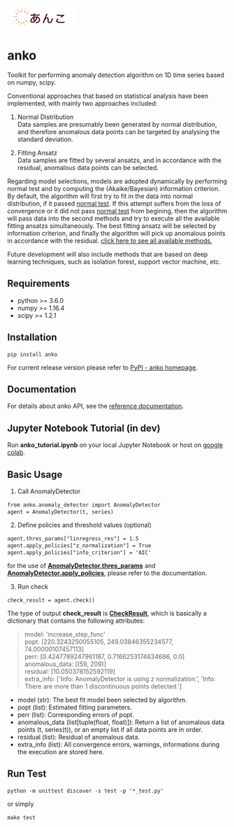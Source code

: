![](docs/anko_logo.png)
# anko
Toolkit for performing anomaly detection algorithm on 1D time series based on numpy, scipy.

Conventional approaches that based on statistical analysis have been implemented, with mainly two approaches included:
1. Normal Distribution  
Data samples are presumably been generated by normal distribution, and therefore anomalous data points can be targeted by analysing the standard deviation.  

2. Fitting Ansatz  
Data samples are fitted by several ansatzs, and in accordance with the residual, anomalous data points can be selected. 

Regarding model selections, models are adopted dynamically by performing normal test and by computing the (Akaike/Bayesian) information criterion.
By default, the algorithm will first try to fit in the data into normal distribution, if it passed [normal test](https://docs.scipy.org/doc/scipy/reference/generated/scipy.stats.normaltest.html).
If this attempt suffers from the loss of convergence or it did not pass [normal test](https://docs.scipy.org/doc/scipy/reference/generated/scipy.stats.normaltest.html) from begining, 
then the algorithm will pass data into the second methods and try to execute all the available fitting ansatzs simultaneously. 
The best fitting ansatz will be selected by information criterion, and finally the algorithm will pick up anomalous points in accordance with the residual.
[click here to see all available methods.](https://tanlin2013.github.io/anko/html/classanko_1_1anomaly__detector_1_1_anomaly_detector.html#a019359334795d2f05a730ab00085e5e9)   

Future development will also include methods that are based on deep learning techniques, such as isolation forest, support vector machine, etc.

## Requirements
* python >= 3.6.0
* numpy >= 1.16.4
* scipy >= 1.2.1

## Installation 
```
pip install anko
```
For current release version please refer to [PyPI - anko homepage](https://pypi.org/project/anko/).

## Documentation
For details about anko API, see the [reference documentation](https://tanlin2013.github.io/anko/html/index.html).

## Jupyter Notebook Tutorial (in dev)
Run **anko_tutorial.ipynb** on your local Jupyter Notebook or host on [google colab](https://colab.research.google.com/github/tanlin2013/anko/blob/master/anko_tutorial.ipynb).

## Basic Usage
1. Call AnomalyDetector
```
from anko.anomaly_detector import AnomalyDetector  
agent = AnomalyDetector(t, series)
```

2. Define policies and threshold values (optional)
```
agent.thres_params["linregress_res"] = 1.5  
agent.apply_policies["z_normalization"] = True  
agent.apply_policies["info_criterion"] = 'AIC'
```
for the use of [**AnomalyDetector.thres_params**](https://tanlin2013.github.io/anko/html/classanko_1_1anomaly__detector_1_1_anomaly_detector.html#af31bfbbef59010642ad8a33785504c59) 
and [**AnomalyDetector.apply_policies**](https://tanlin2013.github.io/anko/html/classanko_1_1anomaly__detector_1_1_anomaly_detector.html#af58531e67a2d33977a1bdc142b3f0561), 
please refer to the documentation.

3. Run check
```
check_result = agent.check()
```

The type of output **check_result** is [**CheckResult**](https://tanlin2013.github.io/anko/html/classanko_1_1anomaly__detector_1_1_check_result.html), which is basically a dictionary that contains the following attributes:
> model: 'increase_step_func'  
> popt: [220.3243250055105, 249.03846355234577, 74.00000107457113]  
> perr: [0.4247789247961187, 0.7166253174634686, 0.0]  
> anomalous_data: [(59, 209)]  
> residual: [10.050378152592119]  
> extra_info: ['Info: AnomalyDetector is using z normalization.', 'Info: There are more than 1 discontinuous points detected.']        

* model (str): The best fit model been selected by algorithm.
* popt (list): Estimated fitting parameters. 
* perr (list): Corresponding errors of popt.
* anomalous_data (list\[tuple(float, float)\]): Return a list of anomalous data points (t, series(t)), or an empty list if all data points are in order. 
* residual (list): Residual of anomalous data.
* extra_info (list): All convergence errors, warnings, informations during the execution are stored here.


## Run Test
```
python -m unittest discover -s test -p '*_test.py'
```
or simply
```
make test
```
